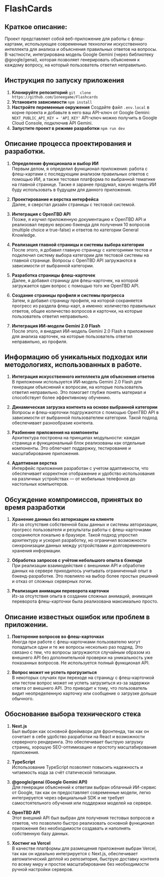 # FlashCards


## Краткое описание:

Проект представляет собой веб-приложение для работы с флеш-картами, использующее современные технологии искусственного интеллекта для анализа и объяснения правильных ответов на вопросы. В частности, интегрирована модель Google Gemini (через библиотеку @google/genai), которая позволяет генерировать объяснения к каждому вопросу, на который пользователь ответил неправильно.

## Инструкция по запуску приложения

1. **Клонируйте репозиторий**
   ```git  clone https://github.com/1oneegame/Flashcards```
2. **Установите зависимости**
   ```npm install```
3. **Настройте переменные окружения**
   Создайте файл `.env.local` в корне проекта и добавьте в него ваш API-ключ от Google Gemini:
   ```NEXT_PUBLIC_API_KEY = 'API_KEY'```
   API-ключ можно получить в Google Cloud Console, подключив API Gemini.
4. **Запустите проект в режиме разработки**
   ```npm run dev```

## Описание процесса проектирования и разработки.

1. **Определение функционала и выбор ИИ**  
   Первым делом, я определил функционал приложения: работа с флеш-картами с последующим анализом правильных ответов с помощью ИИ, а также тестовая платформа по выбранной тематике на главной странице. Также я заранее продумал, какую модель ИИ буду использовать в будущем для данного приложения.

2. **Проектирование и верстка интерфейса**  
   Далее, я сверстал дизайн страницы с тестовой системой.

3. **Интеграция с OpenTBD API**  
   Позже, я изучил приложенную документацию к OpenTBD API и реализовал первую версию бэкенда для получения 10 вопросов (multiple choice и true-false) и ответов по категории General Knowledge.

4. **Реализация главной страницы и системы выбора категории**  
   После этого, я добавил главную страницу с категориями тестов и подключил систему выбора категории для тестовой системы на главной странице. Вопросы с OpenTBD API загружаются в зависимости от выбранной категории.

5. **Разработка страницы флеш-карточек**  
   Далее, я добавил страницу для флеш-карточек, на которой загружается один вопрос с помощью того же OpenTBD API.

6. **Создание страницы профиля и системы прогресса**  
   Затем, я добавил страницу профиля, на которой сохраняется прогресс из раздела флеш-карт, а именно: количество правильных ответов, общее количество вопросов и карточки, на которые пользователь ответил неправильно.

7. **Интеграция ИИ-модели Gemini 2.0 Flash**  
   После этого, я внедрил ИИ-модель Gemini 2.0 Flash в приложение для анализа карточек, на которые пользователь ответил неправильно, из профиля.

## Информацию об уникальных подходах или методологиях, использованных в работе.

1. **Интеграция искусственного интеллекта для объяснения ответов**  
   В приложении используется ИИ-модель Gemini 2.0 Flash для генерации объяснений к вопросам, на которые пользователь ответил неправильно. Это помогает глубже понять материал и способствует более эффективному обучению.

2. **Динамическая загрузка контента на основе выбранной категории**  
   Вопросы и флеш-карточки подгружаются с помощью OpenTBD API в зависимости от выбранной пользователем категории. Такой подход обеспечивает разнообразие контента.

3. **Разбиение приложения на компоненты**  
   Архитектура построена на принципах модульности: каждая страница и функциональный блок реализованы как отдельные компоненты. Это облегчает поддержку, тестирование и масштабирование приложения.

4. **Адаптивная верстка**  
   Интерфейс приложения разработан с учетом адаптивности, что обеспечивает корректное отображение и удобство использования на различных устройствах — от мобильных телефонов до настольных компьютеров.

## Обсуждение компромиссов, принятых во время разработки

1. **Хранение данных без авторизации на клиенте**  
   Из-за отсутствия собственной базы данных и системы авторизации, прогресс пользователя и результаты работы с флеш-карточками сохраняются локально в браузере. Такой подход упростил архитектуру и ускорил разработку, но ограничил возможности синхронизации данных между устройствами и долговременного хранения информации.

2. **Обработка запросов с учётом небольшого опыта в бэкенде**  
   При реализации взаимодействия с внешними API и обработке данных на сервере приходилось учитывать ограниченный опыт в бэкенд-разработке. Это повлияло на выбор более простых решений и отказ от сложных серверных логик.

3. **Реализация анимации переворота карточки**  
   Из-за отсутствия опыта в создании сложных анимаций, анимация переворота флеш-карточки была реализована максимально просто.

## Описание известных ошибок или проблем в приложении.

1. **Повторение вопросов во флеш-карточках**  
   Иногда при работе с флеш-карточками пользователю могут попадаться одни и те же вопросы несколько раз подряд. Это связано с тем, что вопросы загружаются случайным образом из внешнего API без дополнительной проверки на уникальность уже показанных вопросов. Не используется полный функционал API.

2. **Вопрос может не успеть прогрузиться**  
   В некоторых случаях при переходе на страницу с флеш-карточкой или тестом вопрос может не успеть загрузиться из-за задержки ответа от внешнего API. Это приводит к тому, что пользователь видит неопределенную карточку или сообщение о загрузке дольше обычного.

## Обоснование выбора технического стека

1. **Next.js**  
   Был выбран как основной фреймворк для фронтенда, так как он сочетает в себе удобство разработки на React и возможности серверного рендеринга. Это обеспечивает быструю загрузку страниц, хорошую SEO-оптимизацию и простоту масштабирования приложения.

2. **TypeScript**  
   Использование TypeScript позволяет повысить надежность и читаемость кода за счёт статической типизации.

3. **@google/genai (Google Gemini API)**  
   Для генерации объяснений к ответам выбран облачный ИИ-сервис от Google, так как он предоставляет современные модели, легко интегрируется через официальный SDK и не требует самостоятельного обучения или поддержки моделей на сервере.

4. **OpenTBD API**  
   Этот внешний API был выбран для получения тестовых вопросов и ответов, что позволило быстро реализовать основной функционал приложения без необходимости создавать и наполнять собственную базу данных.
5. **Хостинг на Vercel**  
   В качестве платформы для размещения приложения выбран Vercel, так как он идеально интегрируется с Next.js, обеспечивает автоматический деплой из репозитория, быструю доставку контента по всему миру и простое масштабирование без необходимости ручной настройки серверов.
